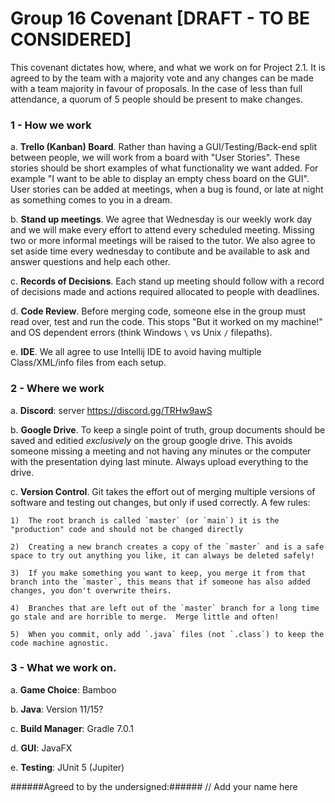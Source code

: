 
# Group 16 Covenant [DRAFT - TO BE CONSIDERED]

This covenant dictates how, where, and what we work on for Project 2.1.  It is agreed to by the team with a majority vote and any changes can be made with a team majority in favour of proposals.  In the case of less than full attendance, a quorum of 5 people should be present to make changes.

### 1 - How we work

a.	**Trello (Kanban) Board**. Rather than having a GUI/Testing/Back-end split between people, we will work from a board with "User Stories". These stories should be short examples of what functionality we want added.  For example "I want to be able to display an empty chess board on the GUI".  User stories can be added at meetings, when a bug is found, or late at night as something comes to you in a dream. 

b.	**Stand up meetings**. We agree that Wednesday is our weekly work day and we will make every effort to attend every scheduled meeting.  Missing two or more informal meetings will be raised to the tutor.  We also agree to set aside time every wednesday to contibute and be available to ask and answer questions and help each other.

c.	**Records of Decisions**. Each stand up meeting should follow with a record of decisions made and actions required allocated to people with deadlines.
    
d.	**Code Review**.  Before merging code, someone else in the group must read over, test and run the code.  This stops "But it worked on my machine!" and OS dependent errors (think Windows `\` vs Unix `/` filepaths).

e.	**IDE**.  We all agree to use Intellij IDE to avoid having multiple Class/XML/info files from each setup.
    
### 2 - Where we work

a.	**Discord**: server https://discord.gg/TRHw9awS
   
b.	**Google Drive**. To keep a single point of truth, group documents should be saved and editied _exclusively_ on the group google drive.  This avoids someone missing a meeting and not having any minutes or the computer with the presentation dying last minute.  Always upload everything to the drive.

c.	**Version Control**. Git takes the effort out of merging multiple versions of software and testing out changes, but only if used correctly.  A few rules:

	1)	The root branch is called `master` (or `main`) it is the "production" code and should not be changed directly
	
	2)	Creating a new branch creates a copy of the `master` and is a safe space to try out anything you like, it can always be deleted safely!
	
	3)	If you make something you want to keep, you merge it from that branch into the `master`, this means that if someone has also added changes, you don't overwrite theirs.
	
	4)	Branches that are left out of the `master` branch for a long time go stale and are horrible to merge.  Merge little and often!
	
	5)	When you commit, only add `.java` files (not `.class`) to keep the code machine agnostic.
 
### 3 - What we work on.

a.	**Game Choice**: Bamboo

b.	**Java**: Version 11/15? 

c.	**Build Manager**: Gradle 7.0.1

d.	**GUI**: JavaFX

e.	**Testing**: JUnit 5 (Jupiter)
    
######Agreed to by the undersigned:###### 
// Add your name here



